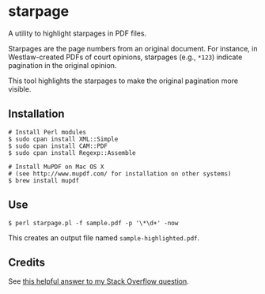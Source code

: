 # starpage

A utility to highlight starpages in PDF files.

Starpages are the page numbers from an original document. For instance, in 
Westlaw-created PDFs of court opinions, starpages (e.g., `*123`) indicate 
pagination in the original opinion.

This tool highlights the starpages to make the original pagination more visible.

## Installation

    # Install Perl modules
    $ sudo cpan install XML::Simple
    $ sudo cpan install CAM::PDF
    $ sudo cpan install Regexp::Assemble

    # Install MuPDF on Mac OS X 
    # (see http://www.mupdf.com/ for installation on other systems)
    $ brew install mupdf

## Use

    $ perl starpage.pl -f sample.pdf -p '\*\d+' -now

This creates an output file named `sample-highlighted.pdf`.

## Credits

See [this helpful answer to my Stack Overflow question](http://stackoverflow.com/questions/19414763/detect-and-alter-strings-in-pdfs/19551997).

